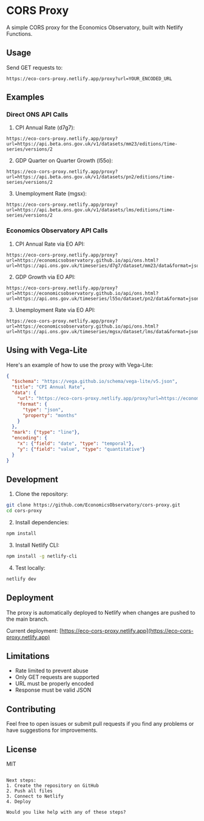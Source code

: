 # CORS Proxy

A simple CORS proxy for the Economics Observatory, built with Netlify Functions.

## Usage

Send GET requests to:

```
https://eco-cors-proxy.netlify.app/proxy?url=YOUR_ENCODED_URL
```

## Examples

### Direct ONS API Calls

1. CPI Annual Rate (d7g7):
```
https://eco-cors-proxy.netlify.app/proxy?url=https://api.beta.ons.gov.uk/v1/datasets/mm23/editions/time-series/versions/2
```

2. GDP Quarter on Quarter Growth (l55o):
```
https://eco-cors-proxy.netlify.app/proxy?url=https://api.beta.ons.gov.uk/v1/datasets/pn2/editions/time-series/versions/2
```

3. Unemployment Rate (mgsx):
```
https://eco-cors-proxy.netlify.app/proxy?url=https://api.beta.ons.gov.uk/v1/datasets/lms/editions/time-series/versions/2
```

### Economics Observatory API Calls

1. CPI Annual Rate via EO API:
```
https://eco-cors-proxy.netlify.app/proxy?url=https://economicsobservatory.github.io/api/ons.html?url=https://api.ons.gov.uk/timeseries/d7g7/dataset/mm23/data&format=json&data_only=true
```

2. GDP Growth via EO API:
```
https://eco-cors-proxy.netlify.app/proxy?url=https://economicsobservatory.github.io/api/ons.html?url=https://api.ons.gov.uk/timeseries/l55o/dataset/pn2/data&format=json&data_only=true
```

3. Unemployment Rate via EO API:
```
https://eco-cors-proxy.netlify.app/proxy?url=https://economicsobservatory.github.io/api/ons.html?url=https://api.ons.gov.uk/timeseries/mgsx/dataset/lms/data&format=json&data_only=true
```

## Using with Vega-Lite

Here's an example of how to use the proxy with Vega-Lite:

```json
{
  "$schema": "https://vega.github.io/schema/vega-lite/v5.json",
  "title": "CPI Annual Rate",
  "data": {
    "url": "https://eco-cors-proxy.netlify.app/proxy?url=https://economicsobservatory.github.io/api/ons.html?url=https://api.ons.gov.uk/timeseries/d7g7/dataset/mm23/data&format=json&data_only=true",
    "format": {
      "type": "json",
      "property": "months"
    }
  },
  "mark": {"type": "line"},
  "encoding": {
    "x": {"field": "date", "type": "temporal"},
    "y": {"field": "value", "type": "quantitative"}
  }
}
```

## Development

1. Clone the repository:
```bash
git clone https://github.com/EconomicsObservatory/cors-proxy.git
cd cors-proxy
```

2. Install dependencies:
```bash
npm install
```

3. Install Netlify CLI:
```bash
npm install -g netlify-cli
```

4. Test locally:
```bash
netlify dev
```

## Deployment

The proxy is automatically deployed to Netlify when changes are pushed to the main branch.

Current deployment: [https://eco-cors-proxy.netlify.app](https://eco-cors-proxy.netlify.app)

## Limitations

- Rate limited to prevent abuse
- Only GET requests are supported
- URL must be properly encoded
- Response must be valid JSON

## Contributing

Feel free to open issues or submit pull requests if you find any problems or have suggestions for improvements.

## License

MIT
```

Next steps:
1. Create the repository on GitHub
2. Push all files
3. Connect to Netlify
4. Deploy

Would you like help with any of these steps?